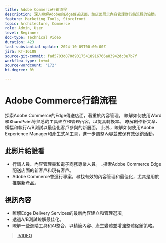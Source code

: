 ```yaml
---
title: Adobe Commerce行銷流程
description: 深入瞭解Adobe的Edge傳送店面，該店面展示內容管理對行銷流程的協助。
feature: Marketing Tools, Storefront
topic: Architecture, Commerce
role: Admin, User
level: Beginner
doc-type: Technical Video
duration: 423
last-substantial-update: 2024-10-09T00:00:00Z
jira: KT-16188
source-git-commit: fad5703d870d90175418916766a83942dc3e7b7f
workflow-type: tm+mt
source-wordcount: '172'
ht-degree: 0%

---
```



# Adobe Commerce行銷流程

探索Adobe Commerce的Edge傳送店面，著重於內容管理。 瞭解如何使用Word和SharePoint等熟悉的工具建立和管理內容，以提高轉換率。 瞭解創作新文章、橫幅和執行A/B測試以最佳化客戶參與的新層面。 此外，瞭解如何使用Adobe Experience Manager和產生式AI工具，進一步調整內容並確保有效促銷活動。

## 此影片給誰看

- 行銷人員、內容管理員和電子商務專業人員。
_探索Adobe Commerce Edge配送店面的新客戶和現有客戶。
- Adobe Commerce會進行專案，尋找有效的內容管理和最佳化，尤其是用於推廣新產品。

## 視訊內容

- 瞭解Edge Delivery Services的最新內容建立和管理選項。
- 透過A/B測試瞭解最佳化。
- 瞭解一些進階工具和AI整合，以精簡內容、產生變體並增強整體促銷策略。

>[!VIDEO](https://video.tv.adobe.com/v/3433527?learn=on)
